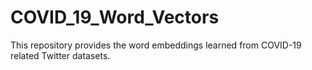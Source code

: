 # COVID_19_Word_Vectors
This repository provides the word embeddings learned from COVID-19 related Twitter datasets.
